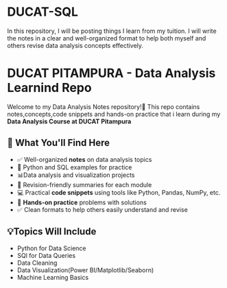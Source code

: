 # DUCAT-SQL
In this repository, I will be posting things I learn from my tuition. I will write the notes in a clear and well-organized format to help both myself and others revise data analysis concepts effectively.
# DUCAT PITAMPURA - Data Analysis Learnind Repo
Welcome to my Data Analysis Notes repository!👋
This repo contains notes,concepts,code snippets and hands-on practice that i learn during my **Data Analysis Course at DUCAT Pitampura**
## 📘 What You'll Find Here
- ✅ Well-organized **notes** on data analysis topics
- 🐍 Python and SQL examples for practice
- 📊Data analysis and visualization projects
- 📌 Revision-friendly summaries for each module
- 💻 Practical **code snippets** using tools like Python, Pandas, NumPy, etc.
- 🧪 **Hands-on practice** problems with solutions
- ✅ Clean formats to help others easily understand and revise
## 💡Topics Will Include
- Python for Data Science
- SQl for Data Queries
- Data Cleaning
- Data Visualization(Power BI/Matplotlib/Seaborn)
- Machine Learning Basics

